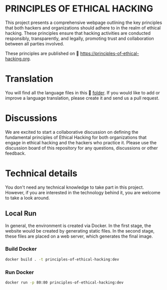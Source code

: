 # PRINCIPLES OF ETHICAL HACKING

This project presents a comprehensive webpage outlining the key principles that both hackers and organizations should adhere to in the realm of ethical hacking. These principles ensure that hacking activities are conducted responsibly, transparently, and legally, promoting trust and collaboration between all parties involved.

These principles are published on 🔗 <https://principles-of-ethical-hacking.org>.

# Translation

You will find all the language files in this 📂 [folder](.//src/PrinciplesOfEthicalHacking/website/data/i18n). If you would like to add or improve a language translation, please create it and send us a pull request.

# Discussions

We are excited to start a collaborative discussion on defining the fundamental principles of Ethical Hacking for both organizations that engage in ethical hacking and the hackers who practice it. Please use the discussion board of this repository for any questions, discussions or other feedback.

# Technical details

You don't need any technical knowledge to take part in this project. However, if you are interested in the technology behind it, you are welcome to take a look around.

## Local Run

In general, the environment is created via Docker. In the first stage, the website would be created by generating static files. In the second stage, these files are placed on a web server, which generates the final image.

### Build Docker

```bash
docker build . -t principles-of-ethical-hacking:dev
```

### Run Docker

```bash
docker run -p 80:80 principles-of-ethical-hacking:dev
```

